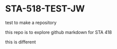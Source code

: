 # STA-518-TEST-JW
test to make a repository

this repo is to explore github markdown for STA 418

this is different
